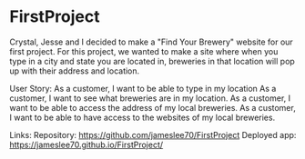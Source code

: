 # FirstProject

Crystal, Jesse and I decided to make a "Find Your Brewery" website for our first project. For this project, we wanted to make a site where when you type in a city and state you are located in, breweries in that location will pop up with their address and location. 

User Story: 
	As a customer, I want to be able to type in my location
	As a customer, I want to see what breweries are in my location.
	As a customer, I want to be able to access the address of my local breweries. 
  As a customer, I want to be able to have access to the websites of my local breweries. 
  
  Links:
  Repository: https://github.com/jameslee70/FirstProject
  Deployed app: https://jameslee70.github.io/FirstProject/
